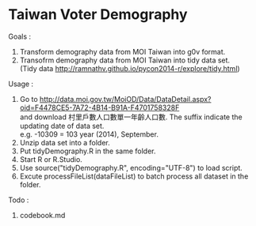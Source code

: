 Taiwan Voter Demography  
=======================  

Goals :   
1. Transform demography data from MOI Taiwan into g0v format.  
2. Transofrm demography data from MOI Taiwan into tidy data set.  
   (Tidy data http://ramnathv.github.io/pycon2014-r/explore/tidy.html)  

Usage :  
1. Go to http://data.moi.gov.tw/MoiOD/Data/DataDetail.aspx?oid=F4478CE5-7A72-4B14-B91A-F4701758328F  
   and download 村里戶數人口數單一年齡人口數. The suffix indicate the updating date of data set.  
   e.g. -10309 = 103 year (2014), September.  
2. Unzip data set into a folder.  
3. Put tidyDemography.R in the same folder.  
4. Start R or R.Studio.  
5. Use source("tidyDemography.R", encoding="UTF-8") to load script.  
6. Excute processFileList(dataFileList) to batch process all dataset in the folder.  

Todo :   
1. codebook.md  
